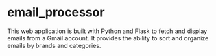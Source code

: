 # email_processor
This web application is built with Python and Flask to fetch and display emails from a Gmail account. It provides the ability to sort and organize emails by brands and categories.
